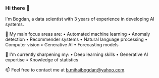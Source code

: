 ### Hi there 👋

I'm Bogdan, a data scientist with 3 years of experience in developing AI systems.

🎯 My main focus areas are:
• Automated machine learning
• Anomaly detection
• Recommender systems
• Natural language processing
• Computer vision
• Generative AI
• Forecasting models

📖 I'm currently sharpening my:
• Deep learning skills
• Generative AI expertise
• Knowledge of statistics

📫 Feel free to contact me at b.mihaibogdan@yahoo.com.

<!--
**Bindila-Bogdan/Bindila-Bogdan** is a ✨ _special_ ✨ repository because its `README.md` (this file) appears on your GitHub profile.

Here are some ideas to get you started:

- 🔭 I’m currently working on ...
- 🌱 I’m currently learning ...
- 👯 I’m looking to collaborate on ...
- 🤔 I’m looking for help with ...
- 💬 Ask me about ...
- 📫 How to reach me: ...
- 😄 Pronouns: ...
- ⚡ Fun fact: ...
-->
